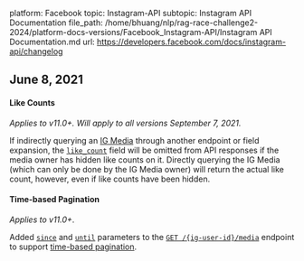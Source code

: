 platform: Facebook
topic: Instagram-API
subtopic: Instagram API Documentation
file_path: /home/bhuang/nlp/rag-race-challenge2-2024/platform-docs-versions/Facebook_Instagram-API/Instagram API Documentation.md
url: https://developers.facebook.com/docs/instagram-api/changelog


## June 8, 2021

#### Like Counts

_Applies to v11.0+. Will apply to all versions September 7, 2021._

If indirectly querying an [IG Media](https://developers.facebook.com/docs/instagram-api/reference/ig-media) through another endpoint or field expansion, the [`like_count`](https://developers.facebook.com/docs/instagram-api/reference/ig-media#fields) field will be omitted from API responses if the media owner has hidden like counts on it. Directly querying the IG Media (which can only be done by the IG Media owner) will return the actual like count, however, even if like counts have been hidden.

  

#### Time-based Pagination

_Applies to v11.0+_.

Added [`since`](https://developers.facebook.com/docs/instagram-api/reference/ig-media/#query-string-parameters) and [`until`](https://developers.facebook.com/docs/instagram-api/reference/ig-media/#query-string-parameters) parameters to the [`GET /{ig-user-id}/media`](https://developers.facebook.com/docs/instagram-api/reference/ig-media/#reading) endpoint to support [time-based pagination](https://developers.facebook.com/docs/graph-api/using-graph-api#time).

[](#)
